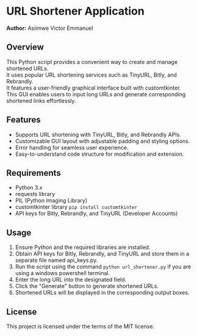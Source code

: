 # URL Shortener Application

**Author:** Asiimwe Victor Emmanuel

## Overview

This Python script provides a convenient way to create and manage shortened URLs.<br>It uses popular URL shortening services such as TinyURL, Bitly, and Rebrandly.<br>It features a user-friendly graphical interface built with customtkinter.<br>This GUI enables users to input long URLs and generate corresponding shortened links effortlessly.

## Features

- Supports URL shortening with TinyURL, Bitly, and Rebrandly APIs.
- Customizable GUI layout with adjustable padding and styling options.
- Error handling for seamless user experience.
- Easy-to-understand code structure for modification and extension.

## Requirements

- Python 3.x
- requests library
- PIL (Python Imaging Library)
- customtkinter library `pip install customtkinter`
- API keys for Bitly, Rebrandly, and TinyURL (Developer Accounts)

## Usage

1. Ensure Python and the required libraries are installed.
2. Obtain API keys for Bitly, Rebrandly, and TinyURL and store them in a separate file named api_keys.py.
3. Run the script using the command `python url_shortener.py` if you are using a windows powershell terminal. 
4. Enter the long URL into the designated field.
5. Click the "Generate" button to generate shortened URLs.
6. Shortened URLs will be displayed in the corresponding output boxes.

## License

This project is licensed under the terms of the MIT license.


